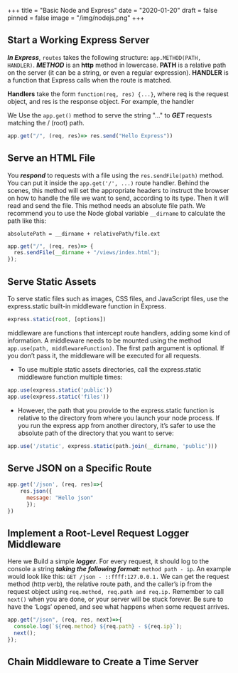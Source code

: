 +++
title = "Basic Node and Express"
date = "2020-01-20"
draft = false
pinned = false
image = "/img/nodejs.png"
+++
## Start a Working Express Server
***In Express***, `routes` takes the following structure: ``app.METHOD(PATH, HANDLER)``. ***METHOD*** is an **http** method in lowercase. **PATH** is a relative path on the server (it can be a string, or even a regular expression). **HANDLER** is a function that Express calls when the route is matched.

**Handlers** take the form ``function(req, res) {...}``, where req is the request object, and res is the response object. For example, the handler

We Use the ``app.get()`` method to serve the string "..." to ***GET*** requests matching the / (root) path.
```js
app.get("/", (req, res)=> res.send("Hello Express"))
```
## Serve an HTML File
You ***respond*** to requests with a file using the ``res.sendFile(path)`` method. You can put it inside the ``app.get('/', ...)`` route handler. Behind the scenes, this method will set the appropriate headers to instruct the browser on how to handle the file we want to send, according to its type. Then it will read and send the file. This method needs an absolute file path. We recommend you to use the Node global variable ``__dirname`` to calculate the path like this:

    absolutePath = __dirname + relativePath/file.ext

```js
app.get("/", (req, res)=> {
  res.sendFile(__dirname + "/views/index.html");
});
```
## Serve Static Assets
To serve static files such as images, CSS files, and JavaScript files, use the express.static built-in middleware function in Express.

```js
express.static(root, [options])
```

middleware are functions that intercept route handlers, adding some kind of information. A middleware needs to be mounted using the method ``app.use(path, middlewareFunction)``. The first path argument is optional. If you don’t pass it, the middleware will be executed for all requests.

* To use multiple static assets directories, call the express.static middleware function multiple times:
```js
app.use(express.static('public'))
app.use(express.static('files'))
```
* However, the path that you provide to the express.static function is relative to the directory from where you launch your node process. If you run the express app from another directory, it’s safer to use the absolute path of the directory that you want to serve:

```js
app.use('/static', express.static(path.join(__dirname, 'public')))

```
## Serve JSON on a Specific Route

```js
app.get('/json', (req, res)=>{
    res.json({
      message: "Hello json"
      });
})
```
## Implement a Root-Level Request Logger Middleware 
Here we Build a simple ***logger***. For every request, it should log to the console a string ***taking the following format:*** ``method path - ip``. An example would look like this: ``GET /json - ::ffff:127.0.0.1.`` We can get the request method (http verb), the relative route path, and the caller’s ip from the request object using ``req.method, req.path and req.ip.`` Remember to call ``next()`` when you are done, or your server will be stuck forever. Be sure to have the ‘Logs’ opened, and see what happens when some request arrives.
```js
app.get("/json", (req, res, next)=>{
  console.log(`${req.method} ${req.path} - ${req.ip}`);
  next();
});

```
## Chain Middleware to Create a Time Server
